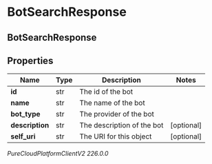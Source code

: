 # BotSearchResponse

## BotSearchResponse

## Properties

|Name | Type | Description | Notes|
|------------ | ------------- | ------------- | -------------|
| **id** | str | The id of the bot | |
| **name** | str | The name of the bot | |
| **bot_type** | str | The provider of the bot | |
| **description** | str | The description of the bot | [optional] |
| **self_uri** | str | The URI for this object | [optional] |



_PureCloudPlatformClientV2 226.0.0_
